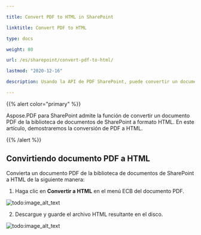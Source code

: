 ```yaml
---

title: Convert PDF to HTML in SharePoint

linktitle: Convert PDF to HTML

type: docs

weight: 80

url: /es/sharepoint/convert-pdf-to-html/

lastmod: "2020-12-16"

description: Usando la API de PDF SharePoint, puede convertir un documento PDF de la biblioteca de documentos de SharePoint a formato HTML.

---
```




{{% alert color="primary" %}}



Aspose.PDF para SharePoint admite la función de convertir un documento PDF de la biblioteca de documentos de SharePoint a formato HTML. En este artículo, demostraremos la conversión de PDF a HTML.



{{% /alert %}}



## **Convirtiendo documento PDF a HTML**



Convierta un documento PDF de la biblioteca de documentos de SharePoint a HTML de la siguiente manera:



1. Haga clic en **Convertir a HTML** en el menú ECB del documento PDF.



![todo:image_alt_text](convert-pdf-to-html_1.png)



2. Descargue y guarde el archivo HTML resultante en el disco.



![todo:image_alt_text](convert-pdf-to-html_2.png)